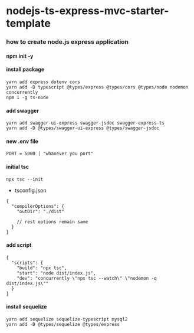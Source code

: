# nodejs-ts-express-mvc-starter-template

### how to create node.js express application

#### npm init -y

#### install package

```
yarn add express dotenv cors
yarn add -D typescript @types/express @types/cors @types/node nodemon concurrently 
npm i -g ts-node
```

#### add swagger 
```
yarn add swagger-ui-express swagger-jsdoc swagger-express-ts
yarn add -D @types/swagger-ui-express @types/swagger-jsdoc
```

#### new .env file
```
PORT = 5000 | "whanever you port"
```


#### initial tsc

```
npx tsc --init
```

- tsconfig.json
```
{
  "compilerOptions": {
    "outDir": "./dist"

    // rest options remain same
  }
}
```




#### add script

```
{
  "scripts": {
    "build": "npx tsc",
    "start": "node dist/index.js",
    "dev": "concurrently \"npx tsc --watch\" \"nodemon -q dist/index.js\""
  }
}
```


#### install sequelize
```
yarn add sequelize sequelize-typescript mysql2 
yarn add -D @types/sequelize @types/express
```